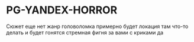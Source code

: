 # PG-YANDEX-HORROR
Сюжет еще нет
жанр головоломка
примерно будет локация там что-то делать и будет гонятся стремная фигня за вами с криками
да
